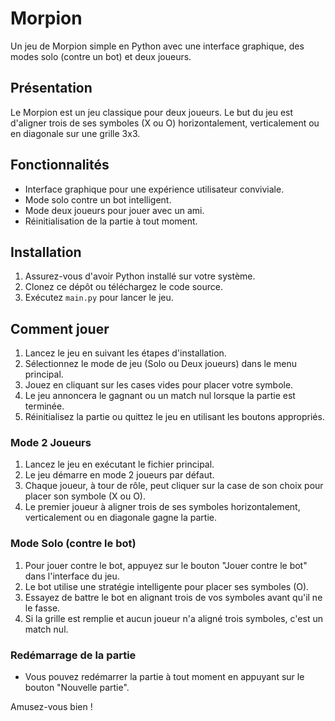 # Morpion

Un jeu de Morpion simple en Python avec une interface graphique, des modes solo (contre un bot) et deux joueurs.

## Présentation

Le Morpion est un jeu classique pour deux joueurs. Le but du jeu est d'aligner trois de ses symboles (X ou O) horizontalement, verticalement ou en diagonale sur une grille 3x3.

## Fonctionnalités

- Interface graphique pour une expérience utilisateur conviviale.
- Mode solo contre un bot intelligent.
- Mode deux joueurs pour jouer avec un ami.
- Réinitialisation de la partie à tout moment.

## Installation

1. Assurez-vous d'avoir Python installé sur votre système.
2. Clonez ce dépôt ou téléchargez le code source.
3. Exécutez `main.py` pour lancer le jeu.

## Comment jouer

1. Lancez le jeu en suivant les étapes d'installation.
2. Sélectionnez le mode de jeu (Solo ou Deux joueurs) dans le menu principal.
3. Jouez en cliquant sur les cases vides pour placer votre symbole.
4. Le jeu annoncera le gagnant ou un match nul lorsque la partie est terminée.
5. Réinitialisez la partie ou quittez le jeu en utilisant les boutons appropriés.

### Mode 2 Joueurs

1. Lancez le jeu en exécutant le fichier principal.
2. Le jeu démarre en mode 2 joueurs par défaut.
3. Chaque joueur, à tour de rôle, peut cliquer sur la case de son choix pour placer son symbole (X ou O).
4. Le premier joueur à aligner trois de ses symboles horizontalement, verticalement ou en diagonale gagne la partie.

### Mode Solo (contre le bot)

1. Pour jouer contre le bot, appuyez sur le bouton "Jouer contre le bot" dans l'interface du jeu.
2. Le bot utilise une stratégie intelligente pour placer ses symboles (O).
3. Essayez de battre le bot en alignant trois de vos symboles avant qu'il ne le fasse.
4. Si la grille est remplie et aucun joueur n'a aligné trois symboles, c'est un match nul.

### Redémarrage de la partie

- Vous pouvez redémarrer la partie à tout moment en appuyant sur le bouton "Nouvelle partie".

Amusez-vous bien !

